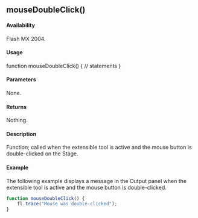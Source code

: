 ## mouseDoubleClick()

#### Availability

Flash MX 2004.

#### Usage

function mouseDoubleClick() {
// statements
}

#### Parameters

None.

#### Returns

Nothing.

#### Description

Function; called when the extensible tool is active and the mouse button is double-clicked on the Stage.

#### Example

The following example displays a message in the Output panel when the extensible tool is active and the mouse button is double-clicked.

```javascript
function mouseDoubleClick() {
    fl.trace("Mouse was double-clicked");
}
```
